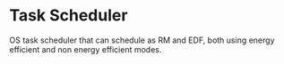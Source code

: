 # Task Scheduler
OS task scheduler that can schedule as RM and EDF, both using energy efficient and non energy efficient modes.
